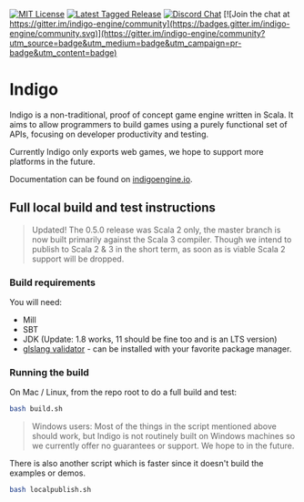 [![MIT License](https://img.shields.io/github/license/PurpleKingdomGames/indigo?color=indigo)](https://github.com/tterb/atomic-design-ui/blob/master/LICENSEs)
[![Latest Tagged Release](https://img.shields.io/badge/dynamic/json?color=purple&label=latest%20release&query=%24%5B0%5D.name&url=https%3A%2F%2Fapi.github.com%2Frepos%2FPurpleKingdomGames%2Findigo%2Ftags)](https://github.com/PurpleKingdomGames/indigo/releases)
[![Discord Chat](https://img.shields.io/discord/716435281208672356?color=blue&label=discord)](https://discord.com/channels/716435281208672356) [![Join the chat at https://gitter.im/indigo-engine/community](https://badges.gitter.im/indigo-engine/community.svg)](https://gitter.im/indigo-engine/community?utm_source=badge&utm_medium=badge&utm_campaign=pr-badge&utm_content=badge)

# Indigo

Indigo is a non-traditional, proof of concept game engine written in Scala. It aims to allow programmers to build games using a purely functional set of APIs, focusing on developer productivity and testing.

Currently Indigo only exports web games, we hope to support more platforms in the future.

Documentation can be found on [indigoengine.io](https://indigoengine.io).

## Full local build and test instructions

> Updated! The 0.5.0 release was Scala 2 only, the master branch is now built primarily against the Scala 3 compiler. Though we intend to publish to Scala 2 & 3 in the short term, as soon as is viable Scala 2 support will be dropped.

### Build requirements

You will need:

- Mill
- SBT
- JDK (Update: 1.8 works, 11 should be fine too and is an LTS version)
- [glslang validator](https://github.com/KhronosGroup/glslang) - can be installed with your favorite package manager.

### Running the build

On Mac / Linux, from the repo root to do a full build and test:

```bash
bash build.sh
```

> Windows users: Most of the things in the script mentioned above should work, but Indigo is not routinely built on Windows machines so we currently offer no guarantees or support. We hope to in the future.

There is also another script which is faster since it doesn't build the examples or demos.

```bash
bash localpublish.sh
```
